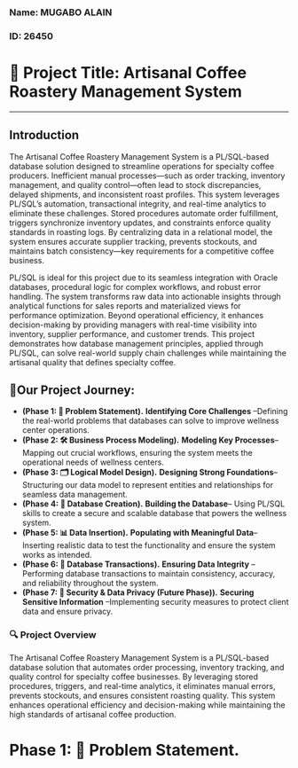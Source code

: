 ### Name: MUGABO ALAIN

### ID: 26450

#  🧮 Project Title: Artisanal Coffee Roastery Management System

---
## Introduction

The Artisanal Coffee Roastery Management System is a PL/SQL-based database solution designed to streamline operations for specialty coffee producers. Inefficient manual processes—such as order tracking, inventory management, and quality control—often lead to stock discrepancies, delayed shipments, and inconsistent roast profiles. This system leverages PL/SQL’s automation, transactional integrity, and real-time analytics to eliminate these challenges. Stored procedures automate order fulfillment, triggers synchronize inventory updates, and constraints enforce quality standards in roasting logs. By centralizing data in a relational model, the system ensures accurate supplier tracking, prevents stockouts, and maintains batch consistency—key requirements for a competitive coffee business.

PL/SQL is ideal for this project due to its seamless integration with Oracle databases, procedural logic for complex workflows, and robust error handling. The system transforms raw data into actionable insights through analytical functions for sales reports and materialized views for performance optimization. Beyond operational efficiency, it enhances decision-making by providing managers with real-time visibility into inventory, supplier performance, and customer trends. This project demonstrates how database management principles, applied through PL/SQL, can solve real-world supply chain challenges while maintaining the artisanal quality that defines specialty coffee.

## 💼Our Project Journey:

- **(Phase 1: 🎯 Problem Statement).** **Identifying Core Challenges** –Defining the real-world problems that databases can solve to improve wellness center operations.
- **(Phase 2: 🛠 Business Process Modeling).** **Modeling Key Processes**–Mapping out crucial workflows, ensuring the system meets the operational needs of wellness centers.
- **(Phase 3: 🗂 Logical Model Design).** **Designing Strong Foundations**–Structuring our data model to represent entities and relationships for seamless data management.
- **(Phase 4: 💾 Database Creation).** **Building the Database**– Using PL/SQL skills to create a secure and scalable database that powers the wellness system.
- **(Phase 5: 📊 Data Insertion).** **Populating with Meaningful Data**–Inserting realistic data to test the functionality and ensure the system works as intended.
- **(Phase 6: 🔄 Database Transactions).** **Ensuring Data Integrity** –Performing database transactions to maintain consistency, accuracy, and reliability throughout the system.
- **(Phase 7: 🔐 Security & Data Privacy (Future Phase)).** **Securing Sensitive Information** –Implementing security measures to protect client data and ensure privacy.

 ### 🔍 Project Overview

The Artisanal Coffee Roastery Management System is a PL/SQL-based database solution that automates order processing, inventory tracking, and quality control for specialty coffee businesses. By leveraging stored procedures, triggers, and real-time analytics, it eliminates manual errors, prevents stockouts, and ensures consistent roasting quality. This system enhances operational efficiency and decision-making while maintaining the high standards of artisanal coffee production.

 # Phase 1: 🎯 Problem Statement.

